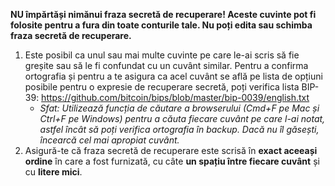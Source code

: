 **NU împărtăși nimănui fraza secretă de recuperare! Aceste cuvinte pot fi folosite pentru a fura din toate conturile tale. Nu poți edita sau schimba fraza secretă de recuperare.**


1. Este posibil ca unul sau mai multe cuvinte pe care le-ai scris să fie greșite sau să le fi confundat cu un cuvânt similar. Pentru a confirma ortografia și pentru a te asigura ca acel cuvânt se află pe lista de opțiuni posibile pentru o expresie de recuperare secretă, poți verifica lista BIP-39: <https://github.com/bitcoin/bips/blob/master/bip-0039/english.txt>
	* *Sfat: Utilizează funcția de căutare a browserului (Cmd+F pe Mac și Ctrl+F pe Windows) pentru a căuta fiecare cuvânt pe care l-ai notat, astfel încât să poți verifica ortografia în backup. Dacă nu îl găsești, încearcă cel mai apropiat cuvânt.*
2. Asigură-te că fraza secretă de recuperare este scrisă în **exact aceeași ordine** în care a fost furnizată, cu câte **un spațiu între fiecare cuvânt** și cu **litere mici**.
